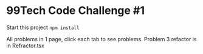 # 99Tech Code Challenge #1 #

Start this project
```npm install```

All problems in 1 page, click each tab to see problems.
Problem 3 refactor is in Refractor.tsx
